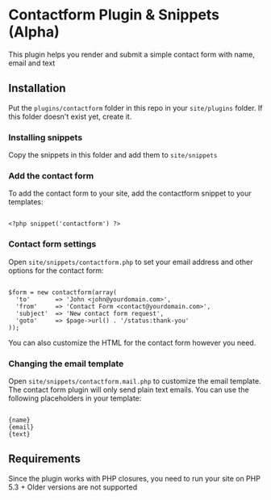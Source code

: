 # Contactform Plugin & Snippets (Alpha)

This plugin helps you render and submit a simple contact form with name, email and text

## Installation
Put the `plugins/contactform` folder in this repo in your `site/plugins` folder. If this folder doesn't exist yet, create it.

### Installing snippets
Copy the snippets in this folder and add them to `site/snippets`

### Add the contact form

To add the contact form to your site, add the contactform snippet to your templates: 

```

<?php snippet('contactform') ?>

```  

### Contact form settings

Open `site/snippets/contactform.php` to set your email address and other options for the contact form:

```

$form = new contactform(array(
  'to'       => 'John <john@yourdomain.com>',
  'from'     => 'Contact Form <contact@yourdomain.com>',
  'subject'  => 'New contact form request',
  'goto'     => $page->url() . '/status:thank-you'
));

```

You can also customize the HTML for the contact form however you need. 

### Changing the email template

Open `site/snippets/contactform.mail.php` to customize the email template. The contact form plugin will only send plain text emails. You can use the following placeholders in your template: 

```

{name}   
{email}   
{text}   

```

## Requirements 

Since the plugin works with PHP closures, you need to run your site on PHP 5.3 + Older versions are not supported










